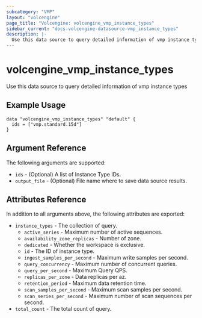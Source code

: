 ```yaml
---
subcategory: "VMP"
layout: "volcengine"
page_title: "Volcengine: volcengine_vmp_instance_types"
sidebar_current: "docs-volcengine-datasource-vmp_instance_types"
description: |-
  Use this data source to query detailed information of vmp instance types
---
```

# volcengine_vmp_instance_types
Use this data source to query detailed information of vmp instance types
## Example Usage
```hcl
data "volcengine_vmp_instance_types" "default" {
  ids = ["vmp.standard.15d"]
}
```
## Argument Reference
The following arguments are supported:
* `ids` - (Optional) A list of Instance Type IDs.
* `output_file` - (Optional) File name where to save data source results.

## Attributes Reference
In addition to all arguments above, the following attributes are exported:
* `instance_types` - The collection of query.
    * `active_series` - Maximum number of active sequences.
    * `availability_zone_replicas` - Number of zone.
    * `dedicated` - Whether the workspace is exclusive.
    * `id` - The ID of instance type.
    * `ingest_samples_per_second` - Maximum write samples per second.
    * `query_concurrency` - Maximum number of concurrent queries.
    * `query_per_second` - Maximum Query QPS.
    * `replicas_per_zone` - Data replicas per az.
    * `retention_period` - Maximum data retention time.
    * `scan_samples_per_second` - Maximum scan samples per second.
    * `scan_series_per_second` - Maximum number of scan sequences per second.
* `total_count` - The total count of query.


